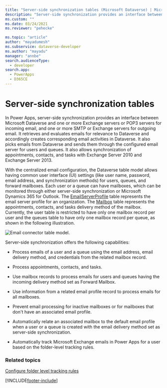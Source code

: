 ```yaml
---
title: "Server-side synchronization tables (Microsoft Dataverse) | Microsoft Docs"
description: "Server-side synchronization provides an interface between Microsoft Dataverse and one or more Exchange servers or POP3 servers for incoming email, and one or more SMTP or Exchange servers for outgoing email."
ms.custom: ""
ms.date: 03/24/2021
ms.reviewer: "pehecke"

ms.topic: "article"
author: "mayadumesh"
ms.subservice: dataverse-developer
ms.author: "mayadu" 
manager: "annbe" 
search.audienceType: 
  - developer
search.app: 
  - PowerApps
  - D365CE
---
```

# Server-side synchronization tables

In Power Apps, server-side synchronization provides an interface between Microsoft Dataverse and one or more Exchange servers or POP3 servers for incoming email, and one or more SMTP or Exchange servers for outgoing email. It retrieves and evaluates emails for relevance to Dataverse and accordingly creates corresponding email activities in Dataverse. It also picks emails from Dataverse and sends them through the configured email server for users and queues. It also allows synchronization of appointments, contacts, and tasks with  Exchange Server 2010 and Exchange Server 2013.  
  
 With the centralized email configuration, the Dataverse table model allows having common user interface (UI) settings (like user name, password, email address, and synchronization methods) for users, queues, and forward mailboxes. Each user or a queue can have mailboxes, which can be monitored through either server-side synchronization or Microsoft Dynamics 365 for Outlook. The [EmailServerProfile](/powerapps/developer/data-platform/reference/entities/emailserverprofile) table represents the email server profile for an organization. The [Mailbox](/powerapps/developer/data-platform/reference/entities/mailbox) table represents the appointments, contacts, and tasks delivery method of the mailbox. Currently, the user table is restricted to have only one mailbox record per user and the queues table to have only one mailbox record per queue, as shown in the following illustration.  
  
 ![Email connector table model.](media/email-connector-entity-model.png "Email connector table model")  
  
 Server-side synchronization offers the following capabilities:  
  
- Process emails of a user and a queue using the email address, email delivery method, and credentials from the related mailbox record.  
  
- Process appointments, contacts, and tasks.  
  
- Use mailbox records to process emails for users and queues having the incoming delivery method set as Forward Mailbox.  
  
- Use information from a related email profile record to process emails for all mailboxes.  
  
- Prevent email processing for inactive mailboxes or for mailboxes that don't have an associated email profile.  
  
- Automatically relate an associated mailbox to the default email profile when a user or a queue is created with the email delivery method set as server-side synchronization.  
  
- Automatically track Microsoft Exchange emails in Power Apps for a user based on the folder-level tracking rules.  
  
### Related topics  
 [Configure folder level tracking rules](configure-exchange-folder-level-tracking-rules.md) 


[!INCLUDE[footer-include](../../includes/footer-banner.md)]